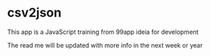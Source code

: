 # csv2json

This app is a JavaScript training from 99app ideia for development

The read me will be updated with more info in the next week or year 

